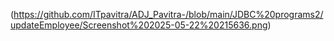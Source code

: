 (https://github.com/ITpavitra/ADJ_Pavitra-/blob/main/JDBC%20programs2/updateEmployee/Screenshot%202025-05-22%20215636.png)


